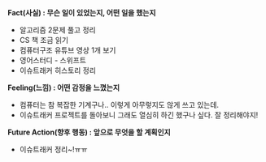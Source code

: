 **Fact(사실) : 무슨 일이 있었는지, 어떤 일을 했는지**

- 알고리즘 2문제 풀고 정리
- CS 책 조금 읽기
- 컴퓨터구조 유튜브 영상 1개 보기
- 영어스터디 - 스위프트
- 이슈트래커 히스토리 정리

**Feeling(느낌) : 어떤 감정을 느꼈는지**

- 컴퓨터는 참 복잡한 기계구나.. 이렇게 아무렇지도 않게 쓰고 있는데.
- 이슈트래커 프로젝트를 돌아보니 그래도 열심히 하긴 했구나 싶다. 잘 정리해야지!

**Future Action(향후 행동) : 앞으로 무엇을 할 계획인지**

- 이슈트래커 정리~!ㅠㅠ
